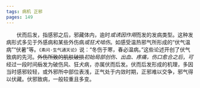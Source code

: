 ```yaml
---
tags: 病机 正邪
pages: 149
---
```

&emsp;&emsp;伏而后发，指感邪之后，邪藏体内，逾时<dfn>或诱因作用</dfn>而发的发病类型。这种发病形式多见于外感病和某些外伤病<dfn>或狂犬啮伤</dfn>。如感受温热邪气所形成的“伏气温病”“伏暑”等。`《素问·生气通天论》`说：“冬伤于寒，春必温病。”这些论述开创了伏气致病的先河。~~外伤所致的肌肤破损~~<dfn>初始局部创伤、出血、疼痛，伤口愈合之后</dfn>，<dfn>可</dfn>经过一段时间~~后~~发为破伤风、狂犬病，亦属伏而后发。伏而后发形成的机理，多因当时感邪较轻，或外邪所中部位表浅，正气处于内敛时期，正邪难以交争，邪气得以伏藏。伏邪致病，一般较重且多变。